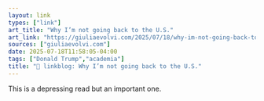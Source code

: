 ```yaml
---
layout: link
types: ["link"]
art_title: "Why I’m not going back to the U.S."
art_link: "https://giuliaevolvi.com/2025/07/18/why-im-not-going-back-to-the-u-s/"
sources: ["giuliaevolvi.com"]
date: 2025-07-18T11:58:05-04:00
tags: ["Donald Trump","academia"]
title: "🔗 linkblog: Why I’m not going back to the U.S."
---
```

This is a depressing read but an important one.